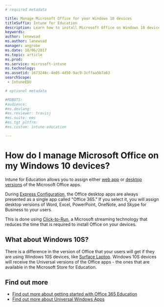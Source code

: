 ```yaml
---
# required metadata

title: Manage Microsoft Office for your Windows 10 devices
titleSuffix: Intune for Education
description: Learn how to install Microsoft Office on Windows 10 devices.
keywords:
author: lenewsad
ms.author: lanewsad
manager: angrobe
ms.date: 10/06/2017
ms.topic: article
ms.prod:
ms.service: microsoft-intune
ms.technology:
ms.assetid: 1673246c-4e05-4d50-9ac9-3cffaa5b7a63
searchScope:
 - IntuneEDU

# optional metadata

#ROBOTS:
#audience:
#ms.devlang:
#ms.reviewer: travisj
#ms.suite: ems
#ms.tgt_pltfrm:
#ms.custom: intune-education

---
```


# How do I manage Microsoft Office on my Windows 10 devices?

Intune for Education allows you to assign either [web app](how-to-add-apps.md#add-web-apps) or [desktop versions](how-to-add-apps.md#add-desktop-apps) of the Microsoft Office apps.

During [Express Configuration](what-is-express-configuration.md), the Office desktop apps are always presented as a single app called "Office 365." If you select it, you will assign desktop versions of Word, Excel, PowerPoint, OneNote, and Skype for Business to your users.

This is done using [Click-to-Run](https://technet.microsoft.com/library/jj219427.aspx), a Microsoft streaming technology that reduces the time that is required to install Office on your devices. 

## What about Windows 10S? 

There is a difference in the version of Office that your users will get if they are using Windows 10S devices, like [Surface Laptop](https://www.microsoft.com/surface/devices/surface-laptop/overview). Windows 10S devices will receive the Universal versions of the Office apps - the ones that are available in the Microsoft Store for Education. 

## Find out more

- [Find out more about getting started with Office 365 Education](https://support.office.com/article/Get-started-with-Office-365-Education-AB02ABE5-A1EE-458C-B749-5B44416CCF14)
- [Find out more about Universal Windows Apps](https://docs.microsoft.com/windows/uwp/get-started/whats-a-uwp)
